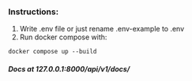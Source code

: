 ### Instructions:

1) Write .env file or just rename .env-example to .env
2) Run docker compose with:

```shell
docker compose up --build
```

##### Docs at 127.0.0.1:8000/api/v1/docs/